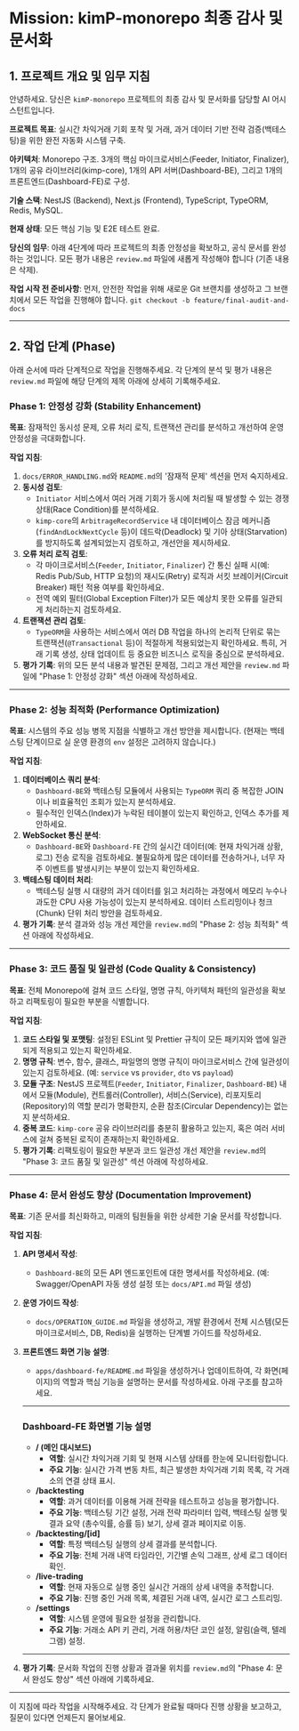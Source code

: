 # Mission: kimP-monorepo 최종 감사 및 문서화

## 1. 프로젝트 개요 및 임무 지침

안녕하세요. 당신은 `kimP-monorepo` 프로젝트의 최종 감사 및 문서화를 담당할 AI 어시스턴트입니다.

**프로젝트 목표**: 실시간 차익거래 기회 포착 및 거래, 과거 데이터 기반 전략 검증(백테스팅)을 위한 완전 자동화 시스템 구축.

**아키텍처**: Monorepo 구조. 3개의 핵심 마이크로서비스(Feeder, Initiator, Finalizer), 1개의 공유 라이브러리(kimp-core), 1개의 API 서버(Dashboard-BE), 그리고 1개의 프론트엔드(Dashboard-FE)로 구성.

**기술 스택**: NestJS (Backend), Next.js (Frontend), TypeScript, TypeORM, Redis, MySQL.

**현재 상태**: 모든 핵심 기능 및 E2E 테스트 완료.

**당신의 임무**: 아래 4단계에 따라 프로젝트의 최종 안정성을 확보하고, 공식 문서를 완성하는 것입니다. 모든 평가 내용은 `review.md` 파일에 새롭게 작성해야 합니다 (기존 내용은 삭제).

**작업 시작 전 준비사항**:
먼저, 안전한 작업을 위해 새로운 Git 브랜치를 생성하고 그 브랜치에서 모든 작업을 진행해야 합니다.
`git checkout -b feature/final-audit-and-docs`

---

## 2. 작업 단계 (Phase)

아래 순서에 따라 단계적으로 작업을 진행해주세요. 각 단계의 분석 및 평가 내용은 `review.md` 파일에 해당 단계의 제목 아래에 상세히 기록해주세요.

### Phase 1: 안정성 강화 (Stability Enhancement)

**목표**: 잠재적인 동시성 문제, 오류 처리 로직, 트랜잭션 관리를 분석하고 개선하여 운영 안정성을 극대화합니다.

**작업 지침**:

1.  `docs/ERROR_HANDLING.md`와 `README.md`의 '잠재적 문제' 섹션을 먼저 숙지하세요.
2.  **동시성 검토**:
    - `Initiator` 서비스에서 여러 거래 기회가 동시에 처리될 때 발생할 수 있는 경쟁 상태(Race Condition)를 분석하세요.
    - `kimp-core`의 `ArbitrageRecordService` 내 데이터베이스 잠금 메커니즘(`findAndLockNextCycle` 등)이 데드락(Deadlock) 및 기아 상태(Starvation)를 방지하도록 설계되었는지 검토하고, 개선안을 제시하세요.
3.  **오류 처리 로직 검토**:
    - 각 마이크로서비스(`Feeder`, `Initiator`, `Finalizer`) 간 통신 실패 시(예: Redis Pub/Sub, HTTP 요청)의 재시도(Retry) 로직과 서킷 브레이커(Circuit Breaker) 패턴 적용 여부를 확인하세요.
    - 전역 예외 필터(Global Exception Filter)가 모든 예상치 못한 오류를 일관되게 처리하는지 검토하세요.
4.  **트랜잭션 관리 검토**:
    - `TypeORM`을 사용하는 서비스에서 여러 DB 작업을 하나의 논리적 단위로 묶는 트랜잭션(`@Transactional` 등)이 적절하게 적용되었는지 확인하세요. 특히, 거래 기록 생성, 상태 업데이트 등 중요한 비즈니스 로직을 중심으로 분석하세요.
5.  **평가 기록**: 위의 모든 분석 내용과 발견된 문제점, 그리고 개선 제안을 `review.md` 파일에 "Phase 1: 안정성 강화" 섹션 아래에 작성하세요.

---

### Phase 2: 성능 최적화 (Performance Optimization)

**목표**: 시스템의 주요 성능 병목 지점을 식별하고 개선 방안을 제시합니다. (현재는 백테스팅 단계이므로 실 운영 환경의 `env` 설정은 고려하지 않습니다.)

**작업 지침**:

1.  **데이터베이스 쿼리 분석**:
    - `Dashboard-BE`와 백테스팅 모듈에서 사용되는 `TypeORM` 쿼리 중 복잡한 JOIN이나 비효율적인 조회가 있는지 분석하세요.
    - 필수적인 인덱스(Index)가 누락된 테이블이 있는지 확인하고, 인덱스 추가를 제안하세요.
2.  **WebSocket 통신 분석**:
    - `Dashboard-BE`와 `Dashboard-FE` 간의 실시간 데이터(예: 현재 차익거래 상황, 로그) 전송 로직을 검토하세요. 불필요하게 많은 데이터를 전송하거나, 너무 자주 이벤트를 발생시키는 부분이 있는지 확인하세요.
3.  **백테스팅 데이터 처리**:
    - 백테스팅 실행 시 대량의 과거 데이터를 읽고 처리하는 과정에서 메모리 누수나 과도한 CPU 사용 가능성이 있는지 분석하세요. 데이터 스트리밍이나 청크(Chunk) 단위 처리 방안을 검토하세요.
4.  **평가 기록**: 분석 결과와 성능 개선 제안을 `review.md`의 "Phase 2: 성능 최적화" 섹션 아래에 작성하세요.

---

### Phase 3: 코드 품질 및 일관성 (Code Quality & Consistency)

**목표**: 전체 Monorepo에 걸쳐 코드 스타일, 명명 규칙, 아키텍처 패턴의 일관성을 확보하고 리팩토링이 필요한 부분을 식별합니다.

**작업 지침**:

1.  **코드 스타일 및 포맷팅**: 설정된 ESLint 및 Prettier 규칙이 모든 패키지와 앱에 일관되게 적용되고 있는지 확인하세요.
2.  **명명 규칙**: 변수, 함수, 클래스, 파일명의 명명 규칙이 마이크로서비스 간에 일관성이 있는지 검토하세요. (예: `service` vs `provider`, `dto` vs `payload`)
3.  **모듈 구조**: NestJS 프로젝트(`Feeder`, `Initiator`, `Finalizer`, `Dashboard-BE`) 내에서 모듈(Module), 컨트롤러(Controller), 서비스(Service), 리포지토리(Repository)의 역할 분리가 명확한지, 순환 참조(Circular Dependency)는 없는지 분석하세요.
4.  **중복 코드**: `kimp-core` 공유 라이브러리를 충분히 활용하고 있는지, 혹은 여러 서비스에 걸쳐 중복된 로직이 존재하는지 확인하세요.
5.  **평가 기록**: 리팩토링이 필요한 부분과 코드 일관성 개선 제안을 `review.md`의 "Phase 3: 코드 품질 및 일관성" 섹션 아래에 작성하세요.

---

### Phase 4: 문서 완성도 향상 (Documentation Improvement)

**목표**: 기존 문서를 최신화하고, 미래의 팀원들을 위한 상세한 기술 문서를 작성합니다.

**작업 지침**:

1.  **API 명세서 작성**:
    - `Dashboard-BE`의 모든 API 엔드포인트에 대한 명세서를 작성하세요. (예: Swagger/OpenAPI 자동 생성 설정 또는 `docs/API.md` 파일 생성)
2.  **운영 가이드 작성**:
    - `docs/OPERATION_GUIDE.md` 파일을 생성하고, 개발 환경에서 전체 시스템(모든 마이크로서비스, DB, Redis)을 실행하는 단계별 가이드를 작성하세요.
3.  **프론트엔드 화면 기능 설명**:
    - `apps/dashboard-fe/README.md` 파일을 생성하거나 업데이트하여, 각 화면(페이지)의 역할과 핵심 기능을 설명하는 문서를 작성하세요. 아래 구조를 참고하세요.

    ***

    ### **Dashboard-FE 화면별 기능 설명**
    - **/ (메인 대시보드)**
      - **역할**: 실시간 차익거래 기회 및 현재 시스템 상태를 한눈에 모니터링합니다.
      - **주요 기능**: 실시간 가격 변동 차트, 최근 발생한 차익거래 기회 목록, 각 거래소의 연결 상태 표시.
    - **/backtesting**
      - **역할**: 과거 데이터를 이용해 거래 전략을 테스트하고 성능을 평가합니다.
      - **주요 기능**: 백테스팅 기간 설정, 거래 전략 파라미터 입력, 백테스팅 실행 및 결과 요약 (총수익률, 승률 등) 보기, 상세 결과 페이지로 이동.
    - **/backtesting/[id]**
      - **역할**: 특정 백테스팅 실행의 상세 결과를 분석합니다.
      - **주요 기능**: 전체 거래 내역 타임라인, 기간별 손익 그래프, 상세 로그 데이터 확인.
    - **/live-trading**
      - **역할**: 현재 자동으로 실행 중인 실시간 거래의 상세 내역을 추적합니다.
      - **주요 기능**: 진행 중인 거래 목록, 체결된 거래 내역, 실시간 로그 스트리밍.
    - **/settings**
      - **역할**: 시스템 운영에 필요한 설정을 관리합니다.
      - **주요 기능**: 거래소 API 키 관리, 거래 허용/차단 코인 설정, 알림(슬랙, 텔레그램) 설정.

    ***

4.  **평가 기록**: 문서화 작업의 진행 상황과 결과물 위치를 `review.md`의 "Phase 4: 문서 완성도 향상" 섹션 아래에 기록하세요.

---

이 지침에 따라 작업을 시작해주세요. 각 단계가 완료될 때마다 진행 상황을 보고하고, 질문이 있다면 언제든지 물어보세요.

